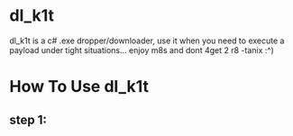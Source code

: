 # dl_k1t
dl_k1t is a c# .exe dropper/downloader, use it when you need to execute a payload under tight situations... enjoy m8s and dont 4get 2 r8
-tanix :^)

# How To Use dl_k1t
## step 1: